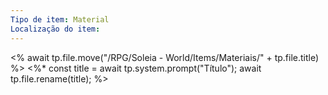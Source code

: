 ```yaml
---
Tipo de item: Material
Localização do item:
---
```

<% await tp.file.move("/RPG/Soleia - World/Items/Materiais/" + tp.file.title) %>
<%*
const title = await tp.system.prompt("Título");
await tp.file.rename(title);
%>
